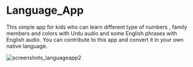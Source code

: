 # Language_App
This simple app for kids who can learn different type of numbers , family members and colors with Urdu audio and some English phrases with English audio.
You can contribute to this app and convert it in your own native language.

![screenshots_languageapp2](https://user-images.githubusercontent.com/26870242/27829290-c79794ac-6075-11e7-85b1-5a92c9b4c73a.png)
